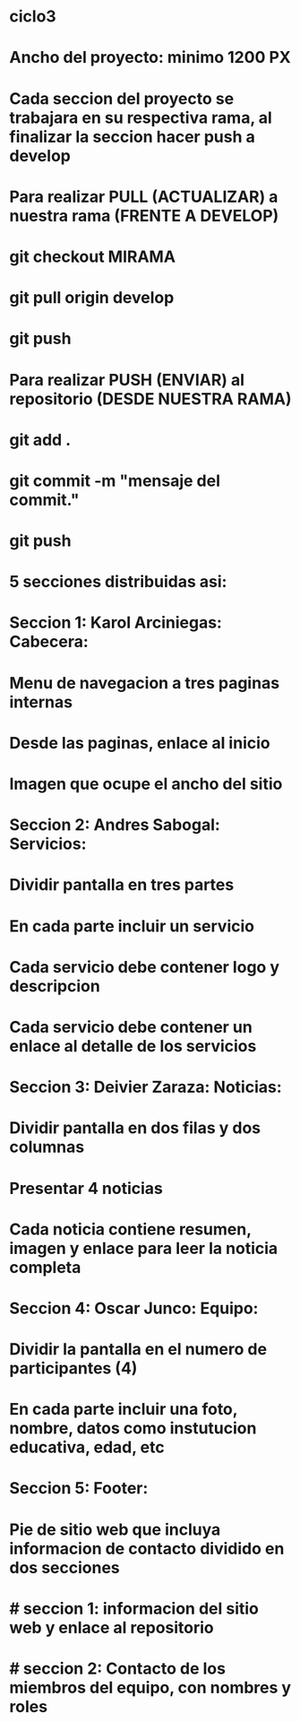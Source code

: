 # ciclo3
# Ancho del proyecto: minimo 1200 PX 
# Cada seccion del proyecto se trabajara en su respectiva rama, al finalizar la seccion hacer push a develop

# #########################
# Para realizar PULL (ACTUALIZAR) a nuestra rama (FRENTE A DEVELOP)
# git checkout MIRAMA
# git pull origin develop
# git push
# #########################

# #########################
# Para realizar PUSH (ENVIAR) al repositorio (DESDE NUESTRA RAMA)
# git add .
# git commit -m "mensaje del commit."
# git push
# #########################

# 5 secciones distribuidas asi:

# #########################
# Seccion 1: Karol Arciniegas: Cabecera: 
# Menu de navegacion a tres paginas internas
# Desde las paginas, enlace al inicio
# Imagen que ocupe el ancho del sitio
# #########################

# #########################
# Seccion 2: Andres Sabogal: Servicios:
# Dividir pantalla en tres partes
# En cada parte incluir un servicio
# Cada servicio debe contener logo y descripcion
# Cada servicio debe contener un enlace al detalle de los servicios
# #########################

# #########################
# Seccion 3: Deivier Zaraza: Noticias:
# Dividir pantalla en dos filas y dos columnas
# Presentar 4 noticias
# Cada noticia contiene resumen, imagen y enlace para leer la noticia completa
# #########################

# #########################
# Seccion 4: Oscar Junco: Equipo:
# Dividir la pantalla en el numero de participantes (4)
# En cada parte incluir una foto, nombre, datos como instutucion educativa, edad, etc
# #########################

# #########################
# Seccion 5: Footer:
# Pie de sitio web que incluya informacion de contacto dividido en dos secciones
# # seccion 1: informacion del sitio web y enlace al repositorio
# # seccion 2: Contacto de los miembros del equipo, con nombres y roles
# #########################